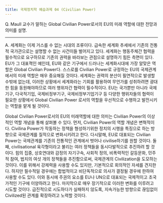 ```yaml
---
title: 국제정치학 예습과제 04 (Civilian Power)
---
```


Q. Maull 교수가 말하는 Global Civilian Power로서의 EU의 미래 역할에 대한 전망과 의미를 설명.

---

A. 세계화는 이제 거스를 수 없는 시대의 조류이다. 급속한 세계화 추세에서 기존의 전통적 국가관으로는 설명할 수 없는 사건이들 벌어지고 있다. 세계화는 행동주체간 협력을 필수적으로 요구하므로 기존의 권력을 바라보는 관점으로 설명하기 힘든 측면이 있다. EU가 그 대표젹인 예인데, EU와 같은 기구에서 드러나는 세계화시대에 가장 알맞은 역할은 Global Civilian Power다. 스스로를 Civilian Power로 규정하는 EU의 국제관계에서의 미래 역할은 매우 중요해질 것이다. 세계화는 권력의 분산이 필연적으로 발생할 수밖에 없는데, 이러한 상황에서 세계화라는 기회를 활용하여 무언가를 성취하려면 광대한 힘을 동원해야하므로 여러 행위자간 협력이 필수적이다. EU는 국가뿐만 아니라 국제기구, 다국적기업, 국제비정부기구, 국제비정부기업기구 등 다양한 행위자들의 협력이 필요한 상황에서 Global Civilian Power 로서의 역할을 우선적으로 수행하고 발전시키는 역할을 맡게 될 것이다.

Global Civilian Power로서의 EU의 미래역할에 대한 의미는 Civilian Power의 이상적인 역할 개념을 통해 살펴볼 수 있다. 먼저, Civilian Power의 역할 개념은 변혁적이다. Civilina Power가 작동하는 정책을 형성하기위한 정치의 시행을 특징으로 하는 방향으로 국제관계를 질적으로 변화시키려고 한다. 다시말해, EU로 대표되는 Civilian Power는 국제관계를 기존의 전통적인 관계에서 벗어나 civilise하기를 원할 것이다. 둘째, civilisational 육각형이라고 불리는 여러 정책들을 동시다발적으로 추진하려 할 것이다. 힘의 집중, 상호연대와 감정의 자기구속, 사회적 정의, 비폭력적인 갈등문화, 민주적 참여, 법치의 여섯 개의 정책들을 추진함으로써, 국제관계의 Civilization을 도모하는 것이다. 이를 위해서 강제력을 사용할 수도 있지만, 기본적으로 회의적인 자세를 견지한다. 하지만 필수적일 경우에는 합법적이고 비단독적으로 의사가 결정될 경우에 한하여 사용할 수도 있다. 이와 동시에 주권의 요소를 EU나 UN으로 대표되는 국제적이고 초국가적인 기구에 이양하려고 한다. 마지막으로 매우 장기적으로 이러한 변화를 이루려고 시도할 것이다. 급진적으로 시도하다가 실패하지 않도록, 지속가능한 방향으로 끊임없이 Civilized된 관계를 확장하려고 노력할 것이다.
